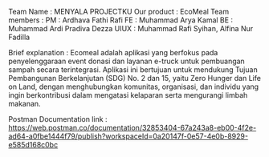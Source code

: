 Team Name : MENYALA PROJECTKU
Our product : EcoMeal
Team members :
  PM : Ardhava Fathi Rafi
  FE : Muhammad Arya Kamal
  BE : Muhammad Ardi Pradiva Dezza
  UIUX : Muhammad Rafi Syihan, Alfina Nur Fadilla

Brief explanation : 
  Ecomeal adalah aplikasi yang berfokus pada penyelenggaraan event donasi dan
  layanan e-truck untuk pembuangan sampah secara terintegrasi. Aplikasi ini
  bertujuan untuk mendukung Tujuan Pembangunan Berkelanjutan (SDG) No. 2 dan
  15, yaitu Zero Hunger dan Life on Land, dengan menghubungkan komunitas,
  organisasi, dan individu yang ingin berkontribusi dalam mengatasi kelaparan serta
  mengurangi limbah makanan.

Postman Documentation link :
  https://web.postman.co/documentation/32853404-67a243a8-eb00-4f2e-ad64-a0fbe1444f79/publish?workspaceId=0a20147f-0e57-4e0b-8929-e585d168c0bc
